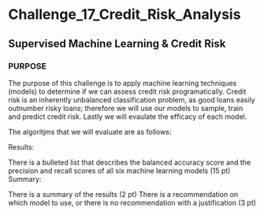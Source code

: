 # Challenge_17_Credit_Risk_Analysis
## Supervised Machine Learning & Credit Risk

### PURPOSE
The purpose of this challenge is to apply machine learning techniques (models) to determine if we can assess credit risk programatically. Credit risk is an inherently unbalanced classification problem, as good loans easily outnumber risky loans; therefore we will use our models to sample, train and predict credit risk. Lastly we will evaulate the efficacy of each model.

The algoritjms that we will evaluate are as follows:



Results:

There is a bulleted list that describes the balanced accuracy score and the precision and recall scores of all six machine learning models (15 pt)
Summary:

There is a summary of the results (2 pt)
There is a recommendation on which model to use, or there is no recommendation with a justification (3 pt)
